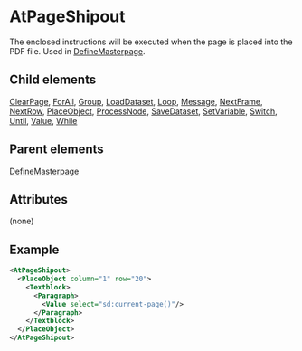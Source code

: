 # AtPageShipout



The enclosed instructions will be executed when the page is placed into the PDF file. Used in [DefineMasterpage](../definemasterpage.md).



##  Child elements

[ClearPage](../clearpage.md), [ForAll](../forall.md), [Group](../group.md), [LoadDataset](../loaddataset.md), [Loop](../loop.md), [Message](../message.md), [NextFrame](../nextframe.md), [NextRow](../nextrow.md), [PlaceObject](../placeobject.md), [ProcessNode](../processnode.md), [SaveDataset](../savedataset.md), [SetVariable](../setvariable.md), [Switch](../switch.md), [Until](../until.md), [Value](../value.md), [While](../while.md)

##  Parent elements

[DefineMasterpage](../definemasterpage.md)


## Attributes
(none)

## Example

```xml
<AtPageShipout>
  <PlaceObject column="1" row="20">
    <Textblock>
      <Paragraph>
        <Value select="sd:current-page()"/>
      </Paragraph>
    </Textblock>
  </PlaceObject>
</AtPageShipout>

```





